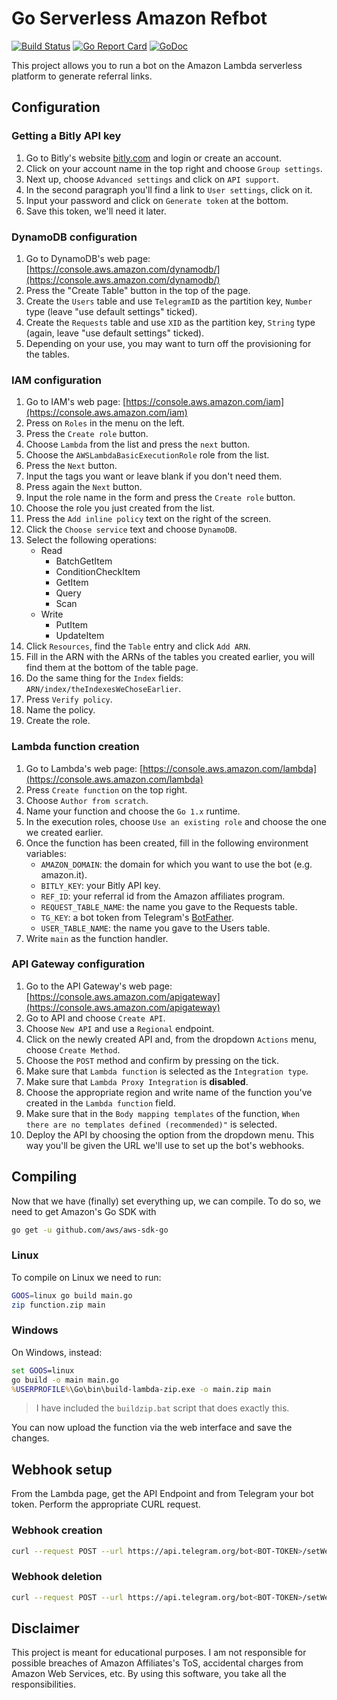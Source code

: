 # Go Serverless Amazon Refbot

[![Build Status](https://travis-ci.org/AlessandroPomponio/serverless-amazon-refbot.svg?branch=master)](https://travis-ci.org/AlessandroPomponio/serverless-amazon-refbot)
[![Go Report Card](https://goreportcard.com/badge/github.com/AlessandroPomponio/serverless-amazon-refbot)](https://goreportcard.com/report/github.com/AlessandroPomponio/serverless-amazon-refbot)
[![GoDoc](https://godoc.org/github.com/AlessandroPomponio/serverless-amazon-refbot?status.svg)](https://godoc.org/github.com/AlessandroPomponio/serverless-amazon-refbot)

This project allows you to run a bot on the Amazon Lambda serverless platform to generate referral links.

## Configuration

### Getting a Bitly API key

1. Go to Bitly's website [bitly.com](https://bitly.com) and login or create an account.
2. Click on your account name in the top right and choose `Group settings`.
3. Next up, choose `Advanced settings` and click on `API support`.
4. In the second paragraph you'll find a link to `User settings`, click on it.
5. Input your password and click on `Generate token` at the bottom.
6. Save this token, we'll need it later.

### DynamoDB configuration

1. Go to DynamoDB's web page: [https://console.aws.amazon.com/dynamodb/](https://console.aws.amazon.com/dynamodb/)
2. Press the "Create Table" button in the top of the page.
3. Create the `Users` table and use `TelegramID` as the partition key, `Number` type (leave "use default settings" ticked).
4. Create the `Requests` table and use `XID` as the partition key, `String` type (again, leave "use default settings" ticked).
5. Depending on your use, you may want to turn off the provisioning for the tables.

### IAM configuration

1. Go to IAM's web page: [https://console.aws.amazon.com/iam](https://console.aws.amazon.com/iam)
2. Press on `Roles` in the menu on the left.
3. Press the `Create role` button.
4. Choose `Lambda` from the list and press the `next` button.
5. Choose the `AWSLambdaBasicExecutionRole` role from the list.
6. Press the `Next` button.
7. Input the tags you want or leave blank if you don't need them.
8. Press again the `Next` button.
9. Input the role name in the form and press the `Create role` button.
10. Choose the role you just created from the list.
11. Press the `Add inline policy` text on the right of the screen.
12. Click the `Choose service` text and choose `DynamoDB`.
13. Select the following operations:
    - Read
        - BatchGetItem
        - ConditionCheckItem
        - GetItem
        - Query
        - Scan
    - Write
        - PutItem
        - UpdateItem
14. Click `Resources`, find the `Table` entry and click `Add ARN`.
15. Fill in the ARN with the ARNs of the tables you created earlier, you will find them at the bottom of the table page.
16. Do the same thing for the `Index` fields: `ARN/index/theIndexesWeChoseEarlier`.
17. Press `Verify policy`.
18. Name the policy.
19. Create the role.

### Lambda function creation

1. Go to Lambda's web page: [https://console.aws.amazon.com/lambda](https://console.aws.amazon.com/lambda)
2. Press `Create function` on the top right.
3. Choose `Author from scratch`.
4. Name your function and choose the `Go 1.x` runtime.
5. In the execution roles, choose `Use an existing role` and choose the one we created earlier.
6. Once the function has been created, fill in the following environment variables:
   - `AMAZON_DOMAIN`: the domain for which you want to use the bot (e.g. amazon.it).
   - `BITLY_KEY`: your Bitly API key.
   - `REF_ID`: your referral id from the Amazon affiliates program.
   - `REQUEST_TABLE_NAME`: the name you gave to the Requests table.
   - `TG_KEY`: a bot token from Telegram's [BotFather](https://t.me/BotFather).
   - `USER_TABLE_NAME`: the name you gave to the Users table.
7. Write `main` as the function handler.

### API Gateway configuration

1. Go to the API Gateway's web page: [https://console.aws.amazon.com/apigateway](https://console.aws.amazon.com/apigateway)
2. Go to API and choose `Create API`.
3. Choose `New API` and use a `Regional` endpoint.
4. Click on the newly created API and, from the dropdown `Actions` menu, choose `Create Method`.
5. Choose the `POST` method and confirm by pressing on the tick.
6. Make sure that `Lambda function` is selected as the `Integration type`.
7. Make sure that `Lambda Proxy Integration` is **disabled**.
8. Choose the appropriate region and write name of the function you've created in the `Lambda function` field.
9. Make sure that in the `Body mapping templates` of the function, `When there are no templates defined (recommended)"` is selected.
10. Deploy the API by choosing the option from the dropdown menu. This way you'll be given the URL we'll use to set up the bot's webhooks.

## Compiling

Now that we have (finally) set everything up, we can compile. To do so, we need to get Amazon's Go SDK with

```bash
go get -u github.com/aws/aws-sdk-go
```

### Linux

To compile on Linux we need to run:

```bash
GOOS=linux go build main.go
zip function.zip main
```

### Windows

On Windows, instead:

```cmd
set GOOS=linux
go build -o main main.go
%USERPROFILE%\Go\bin\build-lambda-zip.exe -o main.zip main
```

> I have included the `buildzip.bat` script that does exactly this.

You can now upload the function via the web interface and save the changes.

## Webhook setup

From the Lambda page, get the API Endpoint and from Telegram your bot token.
Perform the appropriate CURL request.

### Webhook creation

```bash
curl --request POST --url https://api.telegram.org/bot<BOT-TOKEN>/setWebhook --header 'content-type: application/json' --data '{"url": "<API-GATEWAY-URL>"}'
```

### Webhook deletion

```bash
curl --request POST --url https://api.telegram.org/bot<BOT-TOKEN>/setWebhook --header 'content-type: application/json' --data '{"url": ""}'
```

## Disclaimer

This project is meant for educational purposes.
I am not responsible for possible breaches of Amazon Affiliates's ToS, accidental charges from Amazon Web Services, etc.
By using this software, you take all the responsibilities.
